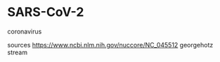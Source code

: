 # SARS-CoV-2
coronavirus


sources
https://www.ncbi.nlm.nih.gov/nuccore/NC_045512
georgehotz stream
